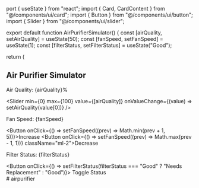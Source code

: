 port { useState } from "react";
import { Card, CardContent } from "@/components/ui/card";
import { Button } from "@/components/ui/button";
import { Slider } from "@/components/ui/slider";

export default function AirPurifierSimulator() {
  const [airQuality, setAirQuality] = useState(50);
  const [fanSpeed, setFanSpeed] = useState(1);
  const [filterStatus, setFilterStatus] = useState("Good");

  return (
    <div className="p-4 max-w-md mx-auto">
      <Card>
        <CardContent className="p-4">
          <h2 className="text-xl font-bold mb-4">Air Purifier Simulator</h2>
          <div className="mb-4">
            <p>Air Quality: {airQuality}%</p>
            <Slider
              min={0}
              max={100}
              value={[airQuality]}
              onValueChange={(value) => setAirQuality(value[0])}
            />
          </div>
          <div className="mb-4">
            <p>Fan Speed: {fanSpeed}</p>
            <Button onClick={() => setFanSpeed((prev) => Math.min(prev + 1, 5))}>Increase</Button>
            <Button onClick={() => setFanSpeed((prev) => Math.max(prev - 1, 1))} className="ml-2">Decrease</Button>
          </div>
          <div className="mb-4">
            <p>Filter Status: {filterStatus}</p>
            <Button onClick={() => setFilterStatus(filterStatus === "Good" ? "Needs Replacement" : "Good")}>
              Toggle Status
            </Button>
          </div># airpurifier
